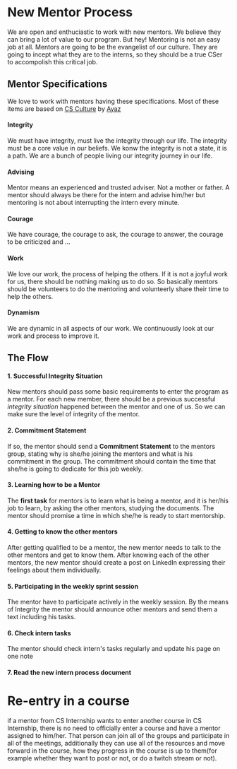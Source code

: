 
# New Mentor Process

We are open and enthuciastic to work with new mentors. We believe they can bring a lot of value to our program.
But hey! Mentoring is not an easy job at all. Mentors are going to be the evangelist of our culture. They are going to incept what they are to the interns, so they should be a true CSer to accompolish this critical job.

## Mentor Specifications

We love to work with mentors having these specifications. Most of these items are based on [CS Culture](http://isazadeh.net/ayaz/announcements/CsCulture.pdf) by [Ayaz](http://isazadeh.net/ayaz/index.htm)

#### Integrity
We must have integrity, must live the integrity through our life. The integrity must be a core value in our beliefs. We konw the integrity is not a state, it is a path. We are a bunch of people living our integrity journey in our life.

#### Advising
Mentor means an experienced and trusted adviser. Not a mother or father. A mentor should always be there for the intern and advise him/her but mentoring is not about interrupting the intern every minute.

#### Courage

We have courage, the courage to ask, the courage to answer, the courage to be criticized and ...

#### Work
We love our work, the process of helping the others. If it is not a joyful work for us, there should be nothing making us to do so. So basically mentors should be volunteers to do the mentoring and volunteerly share their time to help the others.

#### Dynamism

We are dynamic in all aspects of our work. We continuously look at our work and process to improve it.

## The Flow

#### 1. Successful Integrity Situation

New mentors should pass some basic requirements to enter the program as a mentor.
For each new member, there should be a previous successful *integrity situation* happened between the mentor and one of us. So we can make sure the level of integrity of the mentor.

#### 2. Commitment Statement

If so, the mentor should send a **Commitment Statement** to the mentors group, stating why is she/he joining the mentors and what is his commitment in the group. The commitment should contain the time that she/he is going to dedicate for this job weekly.

#### 3. Learning how to be a Mentor

The **first task** for mentors is to learn what is being a mentor, and it is her/his job to learn, by asking the other mentors, studying the documents. The mentor should promise a time in which she/he is ready to start mentorship.

#### 4. Getting to know the other mentors

After getting qualified to be a mentor, the new mentor needs to talk to the other mentors and get to know them. After knowing each of the other mentors, the new mentor should create a post on LinkedIn expressing their feelings about them individually.

#### 5. Participating in the weekly sprint session

The mentor have to participate actively in the weekly session. By the means of Integrity the mentor should announce other mentors and send them a text including his tasks.

#### 6. Check intern tasks
The mentor should check intern's tasks regularly and update his page on one note

#### 7. Read the new intern process document


# Re-entry in a course

if a mentor from CS Internship wants to enter another course in CS Internship, there is no need to officially enter a course and have a mentor assigned to him/her. That person can join all of the groups and participate in all of the meetings, additionally they can use all of the resources and move forward in the course, how they progress in the course is up to them(for example whether they want to post or not, or do a twitch stream or not).
